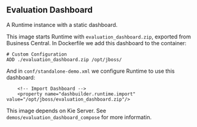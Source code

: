 Evaluation Dashboard
--
A Runtime instance with a static dashboard.

This image starts Runtime with `evaluation_dashboard.zip`, exported from Business Central. In Dockerfile we add this dashboard to the container:

```
# Custom Configuration
ADD ./evaluation_dashboard.zip /opt/jboss/
```

And in `conf/standalone-demo.xml` we configure Runtime to use this dashboard:
```
	<!-- Import Dashboard -->
	<property name="dashbuilder.runtime.import" value="/opt/jboss/evaluation_dashboard.zip"/>
```

This image depends on Kie Server. See `demos/evaluation_dashboard_compose` for more informatin.
